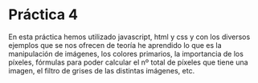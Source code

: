  # Práctica 4
En esta práctica hemos utilizado javascript, html y css
y con los diversos ejemplos que se nos ofrecen de teoría he 
aprendido lo que es la manipulación de imágenes, los colores 
primarios, la importancia de los píxeles, fórmulas para poder
calcular el nº total de píxeles que tiene una imagen, el filtro
de grises de las distintas imágenes, etc. 